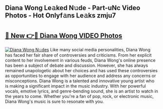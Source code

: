 ## Diana Wong Le𝚊ked N𝚞de - Part-uNc Video Photos - Hot Onlyf𝚊ns Le𝚊ks zmju7

# <h2><a href="http://ab47339.deff.icu/?id=Diana+Wong">🔗 New 👉🔴 Diana Wong VIDEO Photos</a></h2>

[![Diana Wong N𝚞des](https://i.imgur.com/rIISA9y.gif)](http://ab47339.deff.icu/?id=Diana+Wong)
Like many social media personalities, Diana Wong has faced her fair share of controversies and criticisms. From her explicit content to her involvement in various feuds, Diana Wong's online presence has been a subject of debate and discussion. However, she has always remained unapologetic about her choices and has used these controversies as opportunities to engage with her audience and address any concerns or misconceptions. Diana Wong is a talented and innovative young artist who is making a significant impact in the music industry. With her powerful vocals, emotive lyrics, and genre-bending sound, she is an artist to watch in the years to come. Whether you're a fan of pop, rock, or electronic music, Diana Wong's music is sure to resonate with you.
